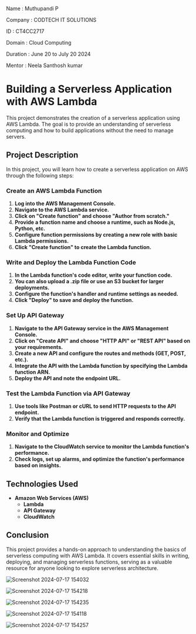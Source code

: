 Name : Muthupandi P

Company : CODTECH IT SOLUTIONS

ID : CT4CC2717

Domain : Cloud Computing

Duration : June 20 to July 20 2024

Mentor : Neela Santhosh kumar

# **Building a Serverless Application with AWS Lambda**

This project demonstrates the creation of a serverless application using AWS Lambda. The goal is to provide an understanding of serverless computing and how to build applications without the need to manage servers.

## **Project Description**

In this project, you will learn how to create a serverless application on AWS through the following steps:

### **Create an AWS Lambda Function**

1. **Log into the AWS Management Console.**
2. **Navigate to the AWS Lambda service.**
3. **Click on "Create function" and choose "Author from scratch."**
4. **Provide a function name and choose a runtime, such as Node.js, Python, etc.**
5. **Configure function permissions by creating a new role with basic Lambda permissions.**
6. **Click "Create function" to create the Lambda function.**

### **Write and Deploy the Lambda Function Code**

1. **In the Lambda function's code editor, write your function code.**
2. **You can also upload a .zip file or use an S3 bucket for larger deployments.**
3. **Configure the function's handler and runtime settings as needed.**
4. **Click "Deploy" to save and deploy the function.**

### **Set Up API Gateway**

1. **Navigate to the API Gateway service in the AWS Management Console.**
2. **Click on "Create API" and choose "HTTP API" or "REST API" based on your requirements.**
3. **Create a new API and configure the routes and methods (GET, POST, etc.).**
4. **Integrate the API with the Lambda function by specifying the Lambda function ARN.**
5. **Deploy the API and note the endpoint URL.**

### **Test the Lambda Function via API Gateway**

1. **Use tools like Postman or cURL to send HTTP requests to the API endpoint.**
2. **Verify that the Lambda function is triggered and responds correctly.**

### **Monitor and Optimize**

1. **Navigate to the CloudWatch service to monitor the Lambda function's performance.**
2. **Check logs, set up alarms, and optimize the function's performance based on insights.**

## **Technologies Used**

- **Amazon Web Services (AWS)**
  - **Lambda**
  - **API Gateway**
  - **CloudWatch**

## **Conclusion**

This project provides a hands-on approach to understanding the basics of serverless computing with AWS Lambda. It covers essential skills in writing, deploying, and managing serverless functions, serving as a valuable resource for anyone looking to explore serverless architecture.

![Screenshot 2024-07-17 154032](https://github.com/user-attachments/assets/798bb973-149a-438b-870b-e7825657c587)

![Screenshot 2024-07-17 154218](https://github.com/user-attachments/assets/6396f03f-6de6-4660-a511-318a2127e79e)

![Screenshot 2024-07-17 154235](https://github.com/user-attachments/assets/df6fbcf4-e05c-4758-8d04-832f62cab1e5)

![Screenshot 2024-07-17 154118](https://github.com/user-attachments/assets/ba04e60e-dabc-4794-9e3c-98c025102fea)

![Screenshot 2024-07-17 154257](https://github.com/user-attachments/assets/bb407d87-7fbf-4a5d-8072-86fe36108a41)





